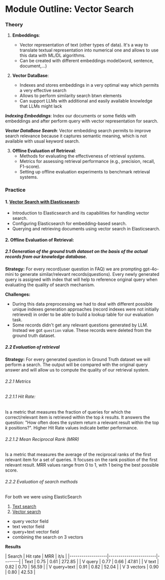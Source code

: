 # Module Outline: Vector Search

### Theory

1. **Embeddings**:
    - Vector representation of text (other types of data). It's a way to translate textual representation into numerical one and allows to use this data with ML/DL algorithms.
    - Can be created with different embeddings model(word, sentence, document,...)

2. **Vector DataBase**:
    - Indexes and stores embeddings in a very optimal way which permits a very effective search
    - Allows to perform similarity search btwn elements
    - Can support LLMs with additional and easily available knowledge that LLMs might lack

  ***Indexing Embeddings***:
      Index our documents or some fields with embeddings and after perform query with vector representation for search.

  ***Vector DataBase Search***:
      Vector embedding search permits to improve search relevance because it captures semantic meaning, which is not available with usual keyword search.


3. **Offline Evaluation of Retrieval**:
    - Methods for evaluating the effectiveness of retrieval systems.
    - Metrics for assessing retrieval performance (e.g., precision, recall, F1-score).
    - Setting up offline evaluation experiments to benchmark retrieval systems.

### Practice

#### 1. [**Vector Search with Elasticsearch**](https://github.com/Ksyu22/llm-zoomcamp/blob/main/03-vector-search/elastic_search.ipynb):
   - Introduction to Elasticsearch and its capabilities for handling vector search.
   - Configuring Elasticsearch for embedding-based search.
   - Querying and retrieving documents using vector search in Elasticsearch.

#### 2. **Offline Evaluation of Retrieval**:

##### 2.1 Generation of the **ground truth** dataset on the basis of the actual records from our knowledge database.

**Strategy:** For every record(user question in FAQ) we are prompting gpt-4o-mini to generate similar/relevant records(questions). Every newly generated query is assigned with index that will help to reference original query when evaluating the quality of search mechanism.

**Challenges:**
- During this data preprocessing we had to deal with different possible unique indexes generation approaches (record indexes were not initially retrieved) in order to be able to build a lookup table for our evaluation task.
- Some records didn't get any relevant questions generated by LLM. Instead we got `question` value. These records were deleted from the ground truth dataset.

##### 2.2 Evaluation of retrieval

**Strategy:** For every generated question in Ground Truth dataset we will perform a search. The output will be compared with the original query answer and will allow us to compute the quality of our retrieval system.

###### 2.2.1 Metrics

###### 2.2.1.1 Hit Rate:

Is a metric that measures the fraction of queries for which the correct/relevant item is retrieved within the top *k* results. It answers the question: "How often does the system return a relevant result within the top *k* positions?".
Higher Hit Rate values indicate better performance.

###### 2.2.1.2 Mean Reciprocal Rank (MRR)

Is a metric that measures the average of the reciprocal ranks of the first relevant item for a set of queries. It focuses on the rank position of the first relevant result. MRR values range from 0 to 1, with 1 being the best possible score.

###### 2.2.2 Evaluation of search methods

For both we were using ElasticSearch
1. [Text search](https://github.com/Ksyu22/llm-zoomcamp/blob/main/03-vector-search/02_evaluation_text_retrieval.ipynb)
2. [Vector search](https://github.com/Ksyu22/llm-zoomcamp/blob/main/03-vector-search/03_evaluation_vector_retrieval.ipynb)
  - query vector field
  - text vector field
  - query+text vector field
  - combining the search on 3 vectors

**Results**

| Search            | Hit rate    | MRR      | it/s   |
|-------------------|------------------------|--------|
| Text              | 0.75        | 0.61     | 272.85 |
| V query           | 0.77        | 0.66     | 47.81  |
| V text            | 0.82        | 0.70     | 56.59  |
| V query+text      | 0.91        | 0.82     | 52.04  |
| V 3 vectors       | 0.90        | 0.80     | 42.53  |
